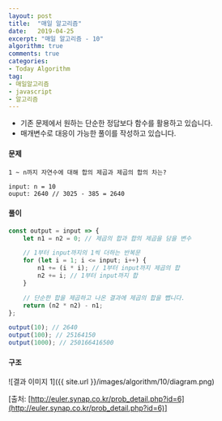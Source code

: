 ```yaml
---
layout: post
title:  "매일 알고리즘"
date:   2019-04-25
excerpt: "매일 알고리즘 - 10"
algorithm: true
comments: true
categories:
- Today Algorithm
tag:
- 매일알고리즘
- javascript
- 알고리즘
---
```


* 기존 문제에서 원하는 단순한 정답보다 함수를 활용하고 있습니다.
* 매개변수로 대응이 가능한 풀이를 작성하고 있습니다.

#### 문제
```
1 ~ n까지 자연수에 대해 합의 제곱과 제곱의 합의 차는?

input: n = 10
ouput: 2640 // 3025 - 385 = 2640
```

#### 풀이
```javascript
const output = input => {
    let n1 = n2 = 0; // 제곱의 합과 합의 제곱을 담을 변수

    // 1부터 input까지의 1씩 더하는 반복문
    for (let i = 1; i <= input; i++) {
        n1 += (i * i); // 1부터 input까지 제곱의 합
        n2 += i; // 1부터 input까지 합
    }

    // 단순한 합을 제곱하고 나온 결과에 제곱의 합을 뺍니다.
    return (n2 * n2) - n1;
};

output(10); // 2640
output(100); // 25164150
output(1000); // 250166416500
```

#### 구조
![결과 이미지 1]({{ site.url }}/images/algorithm/10/diagram.png)

[출처: [http://euler.synap.co.kr/prob_detail.php?id=6](http://euler.synap.co.kr/prob_detail.php?id=6)]
